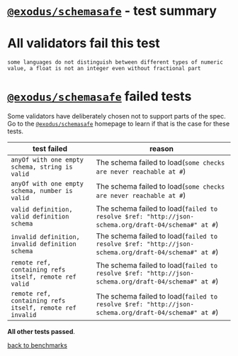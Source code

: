 # [`@exodus/schemasafe`](https://github.com/ExodusMovement/schemasafe) - test summary

# All validators fail this test

`some languages do not distinguish between different types of numeric value, a float is not an integer even without fractional part`

# [`@exodus/schemasafe`](https://github.com/ExodusMovement/schemasafe) failed tests

Some validators have deliberately chosen not to support parts of the spec. Go to the [`@exodus/schemasafe`](https://github.com/ExodusMovement/schemasafe) homepage to learn if
that is the case for these tests.

|test failed|reason
|-----------|------
`anyOf with one empty schema, string is valid`|The schema failed to load(`some checks are never reachable at #`)
`anyOf with one empty schema, number is valid`|The schema failed to load(`some checks are never reachable at #`)
`valid definition, valid definition schema`|The schema failed to load(`failed to resolve $ref: "http://json-schema.org/draft-04/schema#" at #`)
`invalid definition, invalid definition schema`|The schema failed to load(`failed to resolve $ref: "http://json-schema.org/draft-04/schema#" at #`)
`remote ref, containing refs itself, remote ref valid`|The schema failed to load(`failed to resolve $ref: "http://json-schema.org/draft-04/schema#" at #`)
`remote ref, containing refs itself, remote ref invalid`|The schema failed to load(`failed to resolve $ref: "http://json-schema.org/draft-04/schema#" at #`)

**All other tests passed**.

[back to benchmarks](https://github.com/ebdrup/json-schema-benchmark)